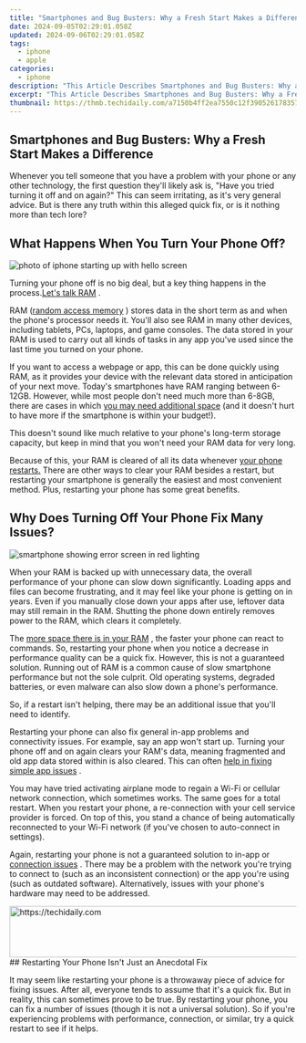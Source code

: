 ```yaml
---
title: "Smartphones and Bug Busters: Why a Fresh Start Makes a Difference"
date: 2024-09-05T02:29:01.058Z
updated: 2024-09-06T02:29:01.058Z
tags:
  - iphone
  - apple
categories:
  - iphone
description: "This Article Describes Smartphones and Bug Busters: Why a Fresh Start Makes a Difference"
excerpt: "This Article Describes Smartphones and Bug Busters: Why a Fresh Start Makes a Difference"
thumbnail: https://thmb.techidaily.com/a7150b4ff2ea7550c12f390526178357d28d5879ccd1eca0b9ed1b9c559e12d9.jpg
---
```


## Smartphones and Bug Busters: Why a Fresh Start Makes a Difference

 Whenever you tell someone that you have a problem with your phone or any other technology, the first question they'll likely ask is, "Have you tried turning it off and on again?" This can seem irritating, as it's very general advice. But is there any truth within this alleged quick fix, or is it nothing more than tech lore?

## What Happens When You Turn Your Phone Off?

![photo of iphone starting up with hello screen](https://static1.makeuseofimages.com/wordpress/wp-content/uploads/2022/11/iphone-start-hello.jpg)

 Turning your phone off is no big deal, but a key thing happens in the process.[Let's talk RAM](https://www.makeuseof.com/tag/quick-dirty-guide-ram-need-know/) .

 RAM ([random access memory](https://www.makeuseof.com/tag/8-terms-need-know-buying-computer-ram/) ) stores data in the short term as and when the phone's processor needs it. You'll also see RAM in many other devices, including tablets, PCs, laptops, and game consoles. The data stored in your RAM is used to carry out all kinds of tasks in any app you've used since the last time you turned on your phone.

 If you want to access a webpage or app, this can be done quickly using RAM, as it provides your device with the relevant data stored in anticipation of your next move. Today's smartphones have RAM ranging between 6-12GB. However, while most people don't need much more than 6-8GB, there are cases in which [you may need additional space](https://www.makeuseof.com/how-much-ram-smartphone-need/) (and it doesn't hurt to have more if the smartphone is within your budget!).

 This doesn't sound like much relative to your phone's long-term storage capacity, but keep in mind that you won't need your RAM data for very long.

 Because of this, your RAM is cleared of all its data whenever [your phone restarts.](https://www.makeuseof.com/android-restarting-fixes/) There are other ways to clear your RAM besides a restart, but restarting your smartphone is generally the easiest and most convenient method. Plus, restarting your phone has some great benefits.

## Why Does Turning Off Your Phone Fix Many Issues?

![smartphone showing error screen in red lighting](https://static1.makeuseofimages.com/wordpress/wp-content/uploads/2022/11/red-error-smartphone.jpg)

 When your RAM is backed up with unnecessary data, the overall performance of your phone can slow down significantly. Loading apps and files can become frustrating, and it may feel like your phone is getting on in years. Even if you manually close down your apps after use, leftover data may still remain in the RAM. Shutting the phone down entirely removes power to the RAM, which clears it completely.

 The [more space there is in your RAM](https://www.makeuseof.com/tag/5-ways-clear-memory-increase-ram-windows-computer/) , the faster your phone can react to commands. So, restarting your phone when you notice a decrease in performance quality can be a quick fix. However, this is not a guaranteed solution. Running out of RAM is a common cause of slow smartphone performance but not the sole culprit. Old operating systems, degraded batteries, or even malware can also slow down a phone's performance.

 So, if a restart isn't helping, there may be an additional issue that you'll need to identify.

 Restarting your phone can also fix general in-app problems and connectivity issues. For example, say an app won't start up. Turning your phone off and on again clears your RAM's data, meaning fragmented and old app data stored within is also cleared. This can often [help in fixing simple app issues](https://www.makeuseof.com/fix-android-apps-crashing/) .

 You may have tried activating airplane mode to regain a Wi-Fi or cellular network connection, which sometimes works. The same goes for a total restart. When you restart your phone, a re-connection with your cell service provider is forced. On top of this, you stand a chance of being automatically reconnected to your Wi-Fi network (if you've chosen to auto-connect in settings).

 Again, restarting your phone is not a guaranteed solution to in-app or [connection issues](https://www.makeuseof.com/tag/reasons-slow-internet-speed-smartphone/) . There may be a problem with the network you're trying to connect to (such as an inconsistent connection) or the app you're using (such as outdated software). Alternatively, issues with your phone's hardware may need to be addressed.

<!-- affiliate ads begin -->
<a href="https://dhgate.sjv.io/c/5597632/1172027/12108" target="_top" id="1172027">
  <img src="//a.impactradius-go.com/display-ad/12108-1172027" border="0" alt="https://techidaily.com" width="728" height="90"/>
</a>
<img height="0" width="0" src="https://dhgate.sjv.io/i/5597632/1172027/12108" style="position:absolute;visibility:hidden;" border="0" />
<!-- affiliate ads end -->
## Restarting Your Phone Isn't Just an Anecdotal Fix

 It may seem like restarting your phone is a throwaway piece of advice for fixing issues. After all, everyone tends to assume that it's a quick fix. But in reality, this can sometimes prove to be true. By restarting your phone, you can fix a number of issues (though it is not a universal solution). So if you're experiencing problems with performance, connection, or similar, try a quick restart to see if it helps.

<ins class="adsbygoogle"
     style="display:block"
     data-ad-format="autorelaxed"
     data-ad-client="ca-pub-7571918770474297"
     data-ad-slot="1223367746"></ins>



<ins class="adsbygoogle"
     style="display:block"
     data-ad-client="ca-pub-7571918770474297"
     data-ad-slot="8358498916"
     data-ad-format="auto"
     data-full-width-responsive="true"></ins>




